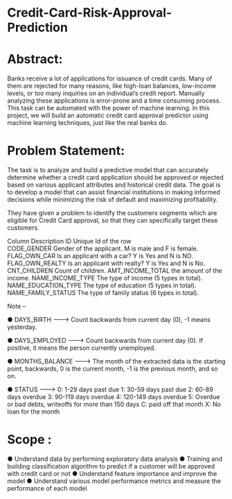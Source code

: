 # Credit-Card-Risk-Approval-Prediction

# Abstract:
Banks receive a lot of applications for issuance of credit cards. Many of them are rejected for many reasons, like high-loan balances, low-income levels, or too many inquiries on an individual’s credit report. Manually analyzing these applications is error-prone and a time consuming process. This task can be automated with the power of machine learning. In this project, we will build an automatic credit card approval predictor using machine learning techniques, just like the real banks do. 

# Problem Statement:
The task is to analyze and build a predictive model that can accurately determine whether a credit card application should be approved or rejected based on various applicant attributes and historical credit data. The goal is to develop a model that can assist financial institutions in making informed decisions while minimizing the risk of default and maximizing profitability. 
 
They have given a problem to identify the customers segments which are eligible for Credit Card approval, so that they can specifically target these customers. 

Column                  Description 
ID 	                    Unique Id of the row  
CODE_GENDER 	           Gender of the applicant. M is male and F is female.  
FLAG_OWN_CAR	           Is an applicant with a car? Y is Yes and N is NO.
FLAG_OWN_REALTY 	       Is an applicant with realty? Y is Yes and N is No. 
CNT_CHILDREN 	          Count of children. 
AMT_INCOME_TOTAL 	      the amount of the income. 
NAME_INCOME_TYPE 	      The type of income (5 types in total). 
NAME_EDUCATION_TYPE 	   The type of education (5 types in total). 
NAME_FAMILY_STATUS 	    The type of family status (6 types in total). 

 
Note – 

●	DAYS_BIRTH ---> Count backwards from current day (0), -1 means yesterday.

●	DAYS_EMPLOYED ---> Count backwards from current day (0). If positive, it means the person currently unemployed.

●	MONTHS_BALANCE ---> The month of the extracted data is the starting point, backwards, 0 is the current month, -1 is the previous month, and so on. 

●	STATUS ---> 0: 1-29 days past due 1: 30-59 days past due 2: 60-89 days overdue 3: 90-119 days overdue 4: 120-149 days overdue 5: Overdue or bad debts, writeoffs for more than 150 days C: paid off that month X: No loan for the month 

# Scope :

●	Understand data by performing exploratory data analysis 
●	Training and building classification algorithm to predict if a customer will be approved with credit card or not 
●	Understand feature importance and improve the model 
●	Understand various model performance metrics and measure the performance of each model 

